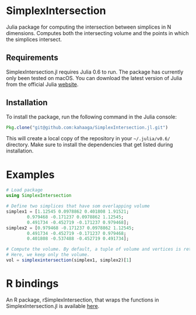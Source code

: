 # SimplexIntersection

Julia package for computing the intersection between simplices in N
dimensions. Computes both the intersecting volume and the points
in which the simplices intersect.

## Requirements
SimplexIntersection.jl requires Julia 0.6 to run. The package has currently only been tested on macOS. You can download the latest version of Julia from the official Julia [website](https://julialang.org/downloads/). 

## Installation

To install the package, run the following command in the Julia console:

```julia
Pkg.clone("git@github.com:kahaaga/SimplexIntersection.jl.git")
```

This will create a local copy of the repository in your `~/.julia/v0.6/` directory. Make sure to install the dependencies that get listed during installation.

# Examples
```julia
# Load package
using SimplexIntersection

# Define two simplices that have som overlapping volume
simplex1 = [1.12545 0.0978862 0.401808 1.91521;
        0.979468 -0.171237 0.0978862 1.12545;
        0.491734 -0.452719 -0.171237 0.979468];
simplex2 = [0.979468 -0.171237 0.0978862 1.12545;
        0.491734 -0.452719 -0.171237 0.979468;
        0.401808 -0.537488 -0.452719 0.491734];

# Compute the volume. By default, a tuple of volume and vertices is returned.
# Here, we keep only the volume.
vol = simplexintersection(simplex1, simplex2)[1]
```

# R bindings
An R package, rSimplexIntersection, that wraps the functions in SimplexIntersection.jl is available [here](https://github.com/kahaaga/r-simplexintersection).

